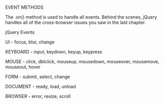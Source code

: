 EVENT METHODS

The .on() method is used to handle all events. 
Behind the scenes, jQuery handles all of the cross-browser issues you saw in the last chapter.

jQuery Events

UI - focus, blur, change

KEYBOARD - input, keydown, keyup, keypress

MOUSE - click, dblclick, mouseup, mousedown, mouseover, mousemove, mouseout, hover

FORM - submit, select, change

DOCUMENT - ready, load, unload

BROWSER - error, resize, scroll